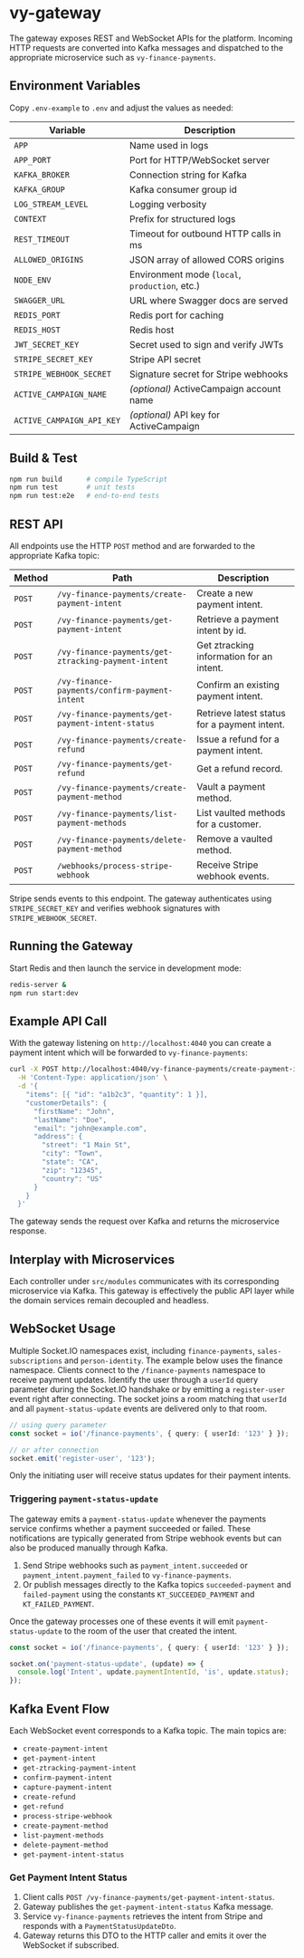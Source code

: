 # vy-gateway

The gateway exposes REST and WebSocket APIs for the platform. Incoming
HTTP requests are converted into Kafka messages and dispatched to the
appropriate microservice such as `vy-finance-payments`.

## Environment Variables

Copy `.env-example` to `.env` and adjust the values as needed:

| Variable                  | Description                                    |
| ------------------------- | ---------------------------------------------- |
| `APP`                     | Name used in logs                              |
| `APP_PORT`                | Port for HTTP/WebSocket server                 |
| `KAFKA_BROKER`            | Connection string for Kafka                    |
| `KAFKA_GROUP`             | Kafka consumer group id                        |
| `LOG_STREAM_LEVEL`        | Logging verbosity                              |
| `CONTEXT`                 | Prefix for structured logs                     |
| `REST_TIMEOUT`            | Timeout for outbound HTTP calls in ms          |
| `ALLOWED_ORIGINS`         | JSON array of allowed CORS origins             |
| `NODE_ENV`                | Environment mode (`local`, `production`, etc.) |
| `SWAGGER_URL`             | URL where Swagger docs are served              |
| `REDIS_PORT`              | Redis port for caching                         |
| `REDIS_HOST`              | Redis host                                     |
| `JWT_SECRET_KEY`          | Secret used to sign and verify JWTs            |
| `STRIPE_SECRET_KEY`       | Stripe API secret                              |
| `STRIPE_WEBHOOK_SECRET`   | Signature secret for Stripe webhooks           |
| `ACTIVE_CAMPAIGN_NAME`    | _(optional)_ ActiveCampaign account name       |
| `ACTIVE_CAMPAIGN_API_KEY` | _(optional)_ API key for ActiveCampaign        |

## Build & Test

```bash
npm run build      # compile TypeScript
npm run test       # unit tests
npm run test:e2e   # end-to-end tests
```

## REST API

All endpoints use the HTTP `POST` method and are forwarded to the appropriate
Kafka topic:

| Method | Path                                                | Description                                  |
| ------ | --------------------------------------------------- | -------------------------------------------- |
| `POST` | `/vy-finance-payments/create-payment-intent`        | Create a new payment intent.                 |
| `POST` | `/vy-finance-payments/get-payment-intent`           | Retrieve a payment intent by id.             |
| `POST` | `/vy-finance-payments/get-ztracking-payment-intent` | Get ztracking information for an intent.     |
| `POST` | `/vy-finance-payments/confirm-payment-intent`       | Confirm an existing payment intent.          |
| `POST` | `/vy-finance-payments/get-payment-intent-status`    | Retrieve latest status for a payment intent. |
| `POST` | `/vy-finance-payments/create-refund`                | Issue a refund for a payment intent.         |
| `POST` | `/vy-finance-payments/get-refund`                   | Get a refund record.                         |
| `POST` | `/vy-finance-payments/create-payment-method`        | Vault a payment method.                      |
| `POST` | `/vy-finance-payments/list-payment-methods`         | List vaulted methods for a customer.         |
| `POST` | `/vy-finance-payments/delete-payment-method`        | Remove a vaulted method.                     |
| `POST` | `/webhooks/process-stripe-webhook`                  | Receive Stripe webhook events.               |

Stripe sends events to this endpoint. The gateway authenticates using
`STRIPE_SECRET_KEY` and verifies webhook signatures with `STRIPE_WEBHOOK_SECRET`.

## Running the Gateway

Start Redis and then launch the service in development mode:

```bash
redis-server &
npm run start:dev
```

## Example API Call

With the gateway listening on `http://localhost:4040` you can create a payment
intent which will be forwarded to `vy-finance-payments`:

```bash
curl -X POST http://localhost:4040/vy-finance-payments/create-payment-intent \
  -H 'Content-Type: application/json' \
  -d '{
    "items": [{ "id": "a1b2c3", "quantity": 1 }],
    "customerDetails": {
      "firstName": "John",
      "lastName": "Doe",
      "email": "john@example.com",
      "address": {
        "street": "1 Main St",
        "city": "Town",
        "state": "CA",
        "zip": "12345",
        "country": "US"
      }
    }
  }'
```

The gateway sends the request over Kafka and returns the microservice response.

## Interplay with Microservices

Each controller under `src/modules` communicates with its corresponding
microservice via Kafka. This gateway is effectively the public API layer while
the domain services remain decoupled and headless.

## WebSocket Usage

Multiple Socket.IO namespaces exist, including `finance-payments`,
`sales-subscriptions` and `person-identity`. The example below uses the finance
namespace. Clients connect to the `/finance-payments` namespace to receive
payment updates. Identify the user through a `userId` query parameter during the
Socket.IO handshake or by emitting a `register-user` event right after connecting. The
socket joins a room matching that `userId` and all `payment-status-update`
events are delivered only to that room.

```ts
// using query parameter
const socket = io('/finance-payments', { query: { userId: '123' } });

// or after connection
socket.emit('register-user', '123');
```

Only the initiating user will receive status updates for their payment intents.

### Triggering `payment-status-update`

The gateway emits a `payment-status-update` whenever the payments service
confirms whether a payment succeeded or failed. These notifications are typically
generated from Stripe webhook events but can also be produced manually through
Kafka.

1. Send Stripe webhooks such as `payment_intent.succeeded` or
   `payment_intent.payment_failed` to `vy-finance-payments`.
2. Or publish messages directly to the Kafka topics `succeeded-payment` and
   `failed-payment` using the constants `KT_SUCCEEDED_PAYMENT` and
   `KT_FAILED_PAYMENT`.

Once the gateway processes one of these events it will emit `payment-status-update`
to the room of the user that created the intent.

```ts
const socket = io('/finance-payments', { query: { userId: '123' } });

socket.on('payment-status-update', (update) => {
  console.log('Intent', update.paymentIntentId, 'is', update.status);
});
```

## Kafka Event Flow

Each WebSocket event corresponds to a Kafka topic. The main topics are:

- `create-payment-intent`
- `get-payment-intent`
- `get-ztracking-payment-intent`
- `confirm-payment-intent`
- `capture-payment-intent`
- `create-refund`
- `get-refund`
- `process-stripe-webhook`
- `create-payment-method`
- `list-payment-methods`
- `delete-payment-method`
- `get-payment-intent-status`

### Get Payment Intent Status

1. Client calls `POST /vy-finance-payments/get-payment-intent-status`.
2. Gateway publishes the `get-payment-intent-status` Kafka message.
3. Service `vy-finance-payments` retrieves the intent from Stripe and responds with a `PaymentStatusUpdateDto`.
4. Gateway returns this DTO to the HTTP caller and emits it over the WebSocket if subscribed.
